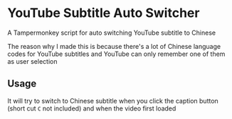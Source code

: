 # YouTube Subtitle Auto Switcher

A Tampermonkey script for auto switching YouTube subtitle to Chinese

The reason why I made this is because there's a lot of Chinese language codes for YouTube subtitles and YouTube can only remember one of them as user selection

## Usage

It will try to switch to Chinese subtitle when you click the caption button (short cut `C` not included) and when the video first loaded
